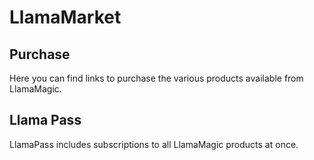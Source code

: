 # LlamaMarket

## Purchase
Here you can find links to purchase the various products available from LlamaMagic.

## Llama Pass
LlamaPass includes subscriptions to all LlamaMagic products at once.

<script async src="https://js.stripe.com/v3/pricing-table.js"></script>
<stripe-pricing-table pricing-table-id="prctbl_1M4rwLBwgti2RZj6TwDBiwhK"
publishable-key="pk_live_51LiMcgBwgti2RZj6PjkJx3geXiG1E4yOuDxXWYULU2iAzHMHtCYv4oOA7xCcQu4y1ENf6CdOAac0YQ8SxAWiASLt008Ax41p7S">
</stripe-pricing-table>